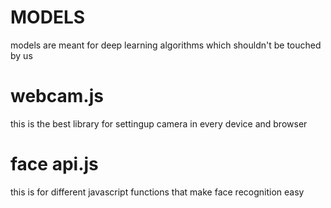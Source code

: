 #  MODELS 
models are meant for deep learning algorithms which shouldn't be touched by us

# webcam.js 
this is the best library for settingup camera in every device and browser

# face api.js
this is for different javascript functions that make face recognition easy

